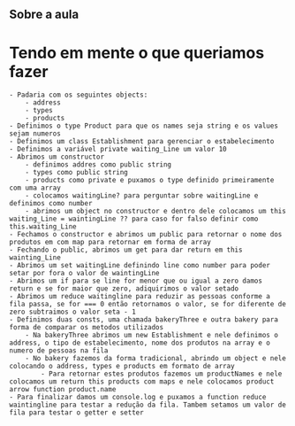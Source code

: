 ## Sobre a aula

# Tendo em mente o que queriamos fazer
    - Padaria com os seguintes objects:
        - address
        - types
        - products
    - Definimos o type Product para que os names seja string e os values sejam numeros
    - Definimos um class Establishment para gerenciar o estabelecimento
    - Definimos a variável private waiting_Line um valor 10
    - Abrimos um constructor
        - definimos addres como public string
        - types como public string
        - products como private e puxamos o type definido primeiramente com uma array
        - colocamos waitingLine? para perguntar sobre waitingLine e definimos como number
        - abrimos um object no constructor e dentro dele colocamos um this waiting_Line = waintingLine ?? para caso for falso definir como this.waiting_Line
    - Fechamos o constructor e abrimos um public para retornar o nome dos produtos em com map para retornar em forma de array
    - Fechando o public, abrimos um get para dar return em this wainting_Line
    - Abrimos um set waitingLine definindo line como number para poder setar por fora o valor de waintingLine
    - Abrimos um if para se line for menor que ou igual a zero damos return e se for maior que zero, adiquirimos o valor setado
    - Abrimos um reduce waitingline para reduzir as pessoas conforme a fila passa, se for === 0 então retornamos o valor, se for diferente de zero subtraimos o valor seta - 1
    - Definimos duas consts, uma chamada bakeryThree e outra bakery para forma de comparar os metodos utilizados
        - Na bakeryThree abrimos um new Establishment e nele definimos o address, o tipo de estabelecimento, nome dos produtos na array e o numero de pessoas na fila
        - No bakery fazemos da forma tradicional, abrindo um object e nele colocando o address, types e products em formato de array
            - Para retornar estes produtos fazemos um productNames e nele colocamos um return this products com maps e nele colocamos product arrow function product.name
    - Para finalizar damos um console.log e puxamos a function reduce waintingline para testar a redução da fila. Tambem setamos um valor de fila para testar o getter e setter